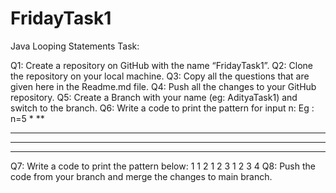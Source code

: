 # FridayTask1

Java Looping Statements Task:

Q1: Create a repository on GitHub with the name “FridayTask1”.
Q2: Clone the repository on your local machine.
Q3: Copy all the questions that are given here in the Readme.md file.
Q4: Push all the changes to your GitHub repository.
Q5: Create a Branch with your name (eg: AdityaTask1) and switch to the branch.
Q6: Write a code to print the pattern for input n:
Eg : n=5
*
**
***
****
***** 
Q7: Write a code to print the pattern below:
         1
      1 2
   1 2 3 
1 2 3 4 
Q8: Push the code from your branch and merge the changes to main branch.

